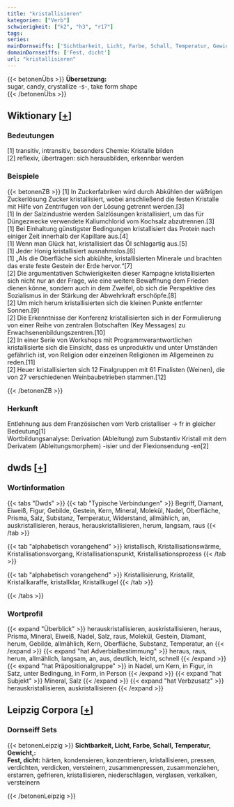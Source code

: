 ```yaml
---
title: "kristallisieren"
kategorien: ["Verb"]
schwierigkeit: ["k2", "h3", "r17"]
tags:
series:
mainDornseiffs: ['Sichtbarkeit, Licht, Farbe, Schall, Temperatur, Gewicht,']
domainDornseiffs: ['Fest, dicht']
url: "kristallisieren"
---
```


{{< betonenÜbs >}}
**Übersetzung:**  
sugar, candy, crystallize -s-, take form shape  
{{< /betonenÜbs >}}

## Wiktionary [[+](https://de.wiktionary.org/wiki/kristallisieren)]

### Bedeutungen
[1] transitiv, intransitiv, besonders Chemie: Kristalle bilden  
[2] reflexiv, übertragen: sich herausbilden, erkennbar werden  

### Beispiele
{{< betonenZB >}}
[1] In Zuckerfabriken wird durch Abkühlen der wäßrigen Zuckerlösung Zucker kristallisiert, wobei anschließend die festen Kristalle mit Hilfe von Zentrifugen von der Lösung getrennt werden.[3]  
[1] In der Salzindustrie werden Salzlösungen kristallisiert, um das für Düngezwecke verwendete Kaliumchlorid vom Kochsalz abzutrennen.[3]  
[1] Bei Einhaltung günstigster Bedingungen kristallisiert das Protein nach einiger Zeit innerhalb der Kapillare aus.[4]  
[1] Wenn man Glück hat, kristallisiert das Öl schlagartig aus.[5]  
[1] Jeder Honig kristallisiert ausnahmslos.[6]  
[1] „Als die Oberfläche sich abkühlte, kristallisierten Minerale und brachten das erste feste Gestein der Erde hervor.“[7]  
[2] Die argumentativen Schwierigkeiten dieser Kampagne kristallisierten sich nicht nur an der Frage, wie eine weitere Bewaffnung dem Frieden dienen könne, sondern auch in dem Zweifel, ob sich die Perspektive des Sozialismus in der Stärkung der Abwehrkraft erschöpfe.[8]  
[2] Um mich herum kristallisierten sich die kleinen Punkte entfernter Sonnen.[9]  
[2] Die Erkenntnisse der Konferenz kristallisierten sich in der Formulierung von einer Reihe von zentralen Botschaften (Key Messages) zu Erwachsenenbildungszentren.[10]  
[2] In einer Serie von Workshops mit Programmverantwortlichen kristallisierte sich die Einsicht, dass es unproduktiv und unter Umständen gefährlich ist, von Religion oder einzelnen Religionen im Allgemeinen zu reden.[11]  
[2] Heuer kristallisierten sich 12 Finalgruppen mit 61 Finalisten (Weinen), die von 27 verschiedenen Weinbaubetrieben stammen.[12]  

{{< /betonenZB >}}
### Herkunft
Entlehnung aus dem Französischen vom Verb cristalliser → fr in gleicher Bedeutung[1]  
Wortbildungsanalyse: Derivation (Ableitung) zum Substantiv Kristall mit dem Derivatem (Ableitungsmorphem) -isier und der Flexionsendung -en[2]  



## dwds [[+](https://www.dwds.de/wb/kristallisieren)]

### Wortinformation
{{< tabs "Dwds" >}}
{{< tab "Typische Verbindungen" >}}
Begriff, Diamant, Eiweiß, Figur, Gebilde, Gestein, Kern, Mineral, Molekül, Nadel, Oberfläche, Prisma, Salz, Substanz, Temperatur, Widerstand, allmählich, an, auskristallisieren, heraus, herauskristallisieren, herum, langsam, raus
{{< /tab >}}

{{< tab "alphabetisch vorangehend" >}}
kristallisch, Kristallisationswärme, Kristallisationsvorgang, Kristallisationspunkt, Kristallisationsprozess
{{< /tab >}}

{{< tab "alphabetisch vorangehend" >}}
Kristallisierung, Kristallit, Kristallkaraffe, kristallklar, Kristallkugel
{{< /tab >}}

{{< /tabs >}}

### Wortprofil
{{< expand "Überblick" >}} herauskristallisieren, auskristallisieren, heraus, Prisma, Mineral, Eiweiß, Nadel, Salz, raus, Molekül, Gestein, Diamant, herum, Gebilde, allmählich, Kern, Oberfläche, Substanz, Temperatur, an {{< /expand >}}
{{< expand "hat Adverbialbestimmung" >}} heraus, raus, herum, allmählich, langsam, an, aus, deutlich, leicht, schnell {{< /expand >}}
{{< expand "hat Präpositionalgruppe" >}} in Nadel, um Kern, in Figur, in Satz, unter Bedingung, in Form, in Person {{< /expand >}}
{{< expand "hat Subjekt" >}} Mineral, Salz {{< /expand >}}
{{< expand "hat Verbzusatz" >}} herauskristallisieren, auskristallisieren {{< /expand >}}

## Leipzig Corpora [[+](https://corpora.uni-leipzig.de/en/res?word=kristallisieren&corpusId=deu_newscrawl-public_2018)]

### Dornseiff Sets
{{< betonenLeipzig >}}
**Sichtbarkeit, Licht, Farbe, Schall, Temperatur, Gewicht,:**  
**Fest, dicht:** härten, kondensieren, konzentrieren, kristallisieren, pressen, verdichten, verdicken, versteinern, zusammenpressen, zusammenziehen, erstarren, gefrieren, kristallisieren, niederschlagen, verglasen, verkalken, versteinern  

{{< /betonenLeipzig >}}
